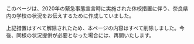 このページは、2020年の緊急事態宣言時に実施された休校措置に伴う、奈良県内の学校の状況をお伝えするために作成していました。

上記措置はすべて解除されたため、本ページの内容はすべて削除しました。今後、同様の状況提供が必要となった場合には、再開いたします。